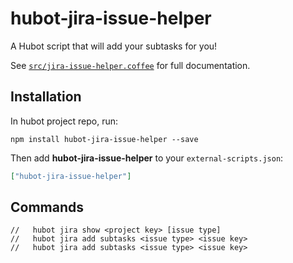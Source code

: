 # hubot-jira-issue-helper

A Hubot script that will add your subtasks for you!

See [`src/jira-issue-helper.coffee`](src/jira-issue-helper.js) for full documentation.

## Installation

In hubot project repo, run:

`npm install hubot-jira-issue-helper --save`

Then add **hubot-jira-issue-helper** to your `external-scripts.json`:

```json
["hubot-jira-issue-helper"]
```

## Commands

```
//   hubot jira show <project key> [issue type]
//   hubot jira add subtasks <issue type> <issue key>
//   hubot jira add subtasks <issue type> <issue key>
```
